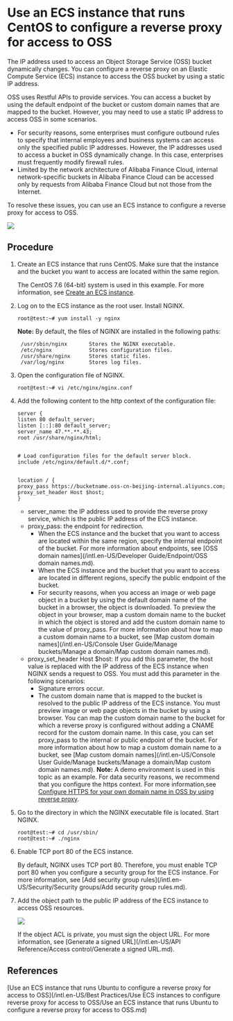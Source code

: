 # Use an ECS instance that runs CentOS to configure a reverse proxy for access to OSS

The IP address used to access an Object Storage Service \(OSS\) bucket dynamically changes. You can configure a reverse proxy on an Elastic Compute Service \(ECS\) instance to access the OSS bucket by using a static IP address.

OSS uses Restful APIs to provide services. You can access a bucket by using the default endpoint of the bucket or custom domain names that are mapped to the bucket. However, you may need to use a static IP address to access OSS in some scenarios.

-   For security reasons, some enterprises must configure outbound rules to specify that internal employees and business systems can access only the specified public IP addresses. However, the IP addresses used to access a bucket in OSS dynamically change. In this case, enterprises must frequently modify firewall rules.
-   Limited by the network architecture of Alibaba Finance Cloud, internal network-specific buckets in Alibaba Finance Cloud can be accessed only by requests from Alibaba Finance Cloud but not those from the Internet.

To resolve these issues, you can use an ECS instance to configure a reverse proxy for access to OSS.

![](https://static-aliyun-doc.oss-accelerate.aliyuncs.com/assets/img/en-US/9454449951/p38572.png)

## Procedure

1.  Create an ECS instance that runs CentOS. Make sure that the instance and the bucket you want to access are located within the same region.

    The CentOS 7.6 \(64-bit\) system is used in this example. For more information, see [Create an ECS instance]().

2.  Log on to the ECS instance as the root user. Install NGINX.

    ```
    root@test:~# yum install -y nginx
    ```

    **Note:** By default, the files of NGINX are installed in the following paths:

    ```
     /usr/sbin/nginx       Stores the NGINX executable. 
     /etc/nginx            Stores configuration files. 
     /usr/share/nginx      Stores static files. 
     /var/log/nginx        Stores log files.
    ```

3.  Open the configuration file of NGINX.

    ```
    root@test:~# vi /etc/nginx/nginx.conf
    ```

4.  Add the following content to the http context of the configuration file:

    ```
    server {
    listen 80 default_server;
    listen [::]:80 default_server;
    server_name 47.**.**.43; 
    root /usr/share/nginx/html;
    
    
    # Load configuration files for the default server block.
    include /etc/nginx/default.d/*.conf;
    
    
    location / {
    proxy_pass https://bucketname.oss-cn-beijing-internal.aliyuncs.com; 
    proxy_set_header Host $host; 
    }
    ```

    -   server\_name: the IP address used to provide the reverse proxy service, which is the public IP address of the ECS instance.
    -   proxy\_pass: the endpoint for redirection.
        -   When the ECS instance and the bucket that you want to access are located within the same region, specify the internal endpoint of the bucket. For more information about endpoints, see [OSS domain names](/intl.en-US/Developer Guide/Endpoint/OSS domain names.md).
        -   When the ECS instance and the bucket that you want to access are located in different regions, specify the public endpoint of the bucket.
        -   For security reasons, when you access an image or web page object in a bucket by using the default domain name of the bucket in a browser, the object is downloaded. To preview the object in your browser, map a custom domain name to the bucket in which the object is stored and add the custom domain name to the value of proxy\_pass. For more information about how to map a custom domain name to a bucket, see [Map custom domain names](/intl.en-US/Console User Guide/Manage buckets/Manage a domain/Map custom domain names.md).
    -   proxy\_set\_header Host $host: If you add this parameter, the host value is replaced with the IP address of the ECS instance when NGINX sends a request to OSS. You must add this parameter in the following scenarios:
        -   Signature errors occur.
        -   The custom domain name that is mapped to the bucket is resolved to the public IP address of the ECS instance. You must preview image or web page objects in the bucket by using a browser. You can map the custom domain name to the bucket for which a reverse proxy is configured without adding a CNAME record for the custom domain name. In this case, you can set proxy\_pass to the internal or public endpoint of the bucket. For more information about how to map a custom domain name to a bucket, see [Map custom domain names](/intl.en-US/Console User Guide/Manage buckets/Manage a domain/Map custom domain names.md).
    **Note:** A demo environment is used in this topic as an example. For data security reasons, we recommend that you configure the https context. For more information,see [Configure HTTPS for your own domain name in OSS by using reverse proxy](https://www.alibabacloud.com/help/zh/faq-detail/39544.htm).

5.  Go to the directory in which the NGINX executable file is located. Start NGINX.

    ```
    root@test:~# cd /usr/sbin/
    root@test:~# ./nginx
    ```

6.  Enable TCP port 80 of the ECS instance.

    By default, NGINX uses TCP port 80. Therefore, you must enable TCP port 80 when you configure a security group for the ECS instance. For more information, see [Add security group rules](/intl.en-US/Security/Security groups/Add security group rules.md).

7.  Add the object path to the public IP address of the ECS instance to access OSS resources.

    ![](https://static-aliyun-doc.oss-accelerate.aliyuncs.com/assets/img/en-US/9454449951/p38588.png)

    If the object ACL is private, you must sign the object URL. For more information, see [Generate a signed URL](/intl.en-US/API Reference/Access control/Generate a signed URL.md).


## References

[Use an ECS instance that runs Ubuntu to configure a reverse proxy for access to OSS](/intl.en-US/Best Practices/Use ECS instances to configure reverse proxy for access to OSS/Use an ECS instance that runs Ubuntu to configure a reverse proxy for access to OSS.md)

